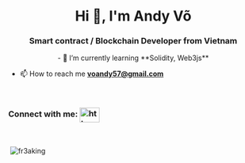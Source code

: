 <h1 align="center">Hi 👋, I'm Andy Võ</h1>

<h3 align="center">Smart contract / Blockchain Developer from Vietnam<i class="flag flag-vietnam"></i></h3>
<p align="center">
- 🌱 I’m currently learning **Solidity, Web3js**

- 📫 How to reach me **voandy57@gmail.com**
 </p>
<br/>
<h3 align="left">Connect with me: <a href="https://linkedin.com/in/https://www.linkedin.com/in/andyvo111/" target="blank"><img align="center" src="https://raw.githubusercontent.com/rahuldkjain/github-profile-readme-generator/master/src/images/icons/Social/linked-in-alt.svg" alt="https://www.linkedin.com/in/andyvo111/" height="30" width="40" /></a></h3>
</p>
<br/>
<p>&nbsp;<img align="center" src="https://github-readme-stats.vercel.app/api?username=fr3aking&show_icons=true&locale=en" alt="fr3aking" /></p>

